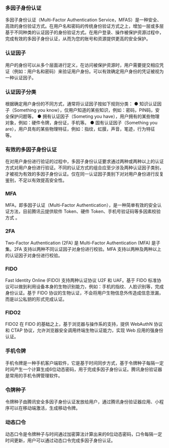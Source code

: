 ### 多因子身份认证	
多因子身份认证（Multi-Factor Authentication Service，MFAS）是一种安全、高效的身份验证方式。在用户名和密码的传统身份验证方式之上，增加一层或多层基于不同种类的认证因子的身份验证方式。在用户登录、操作被保护资源过程中，完成有效的多因子身份认证，从而为您的账号和资源提供更高的安全保护。

### 认证因子	
用户的身份可以从多个层面进行定义，在访问被保护资源时，用户需要提交相应凭证（例如：用户名和密码）来验证用户身份。可以有效确定用户身份的凭证被视为一种认证因子。

### 认证因子分类
根据确定用户身份的不同方式，通常将认证因子按如下规则分类：
● 知识认证因子（Something you know），仅用户知道的某些知识，例如：密码，PIN码，安全保护问题等。
● 拥有认证因子（Someting you have），用户拥有的某些物理对象，例如：硬件令牌，身份证，手机等。
● 固有认证因子（Something you are），用户具有的某些物理特征，例如：指纹，虹膜，声音，笔迹，行为特征等。

### 有效的多因子身份认证
在对用户身份进行验证的过程中，多因子身份认证要求通过两种或两种以上的认证方式对用户身份进行验证。不同的认证方式的组合应至少涉及两种认证因子类别，才被视为有效的多因子身份认证。仅在同一认证因子类别下对对用户身份进行反复鉴别，不足以有效提高安全性。

### MFA
MFA，即多因子认证（Multi-Factor Authentication），是一种简单有效的安全认证方法，目前腾讯云提供软件 Token、硬件 Token、手机号验证码等多因素校验方式 。

### 2FA
Two-Factor Authentication (2FA) 是 Multi-Factor Authentication (MFA) 是子集。2FA 支持以两种不同认证因子对身份进行校验。MFA 支持以两种及两种以上的认证因子对身份进行校验。

### FIDO
Fast Identity Online (FIDO)  支持两种认证协议 U2F 和 UAF。基于 FIDO 标准协议可以做到利用设备本身的生物识别能力，例如：手机的指纹、人脸识别等，完成身份认证。基于 FIDO 协议的生物认证，不会将用户生物信息外传造成信息泄漏，而是以公私钥的形式完成认证。

### FIDO2
FIDO2 在 FIDO 的基础之上，基于浏览器与操作系的支持，提供 WebAuthN 协议和 CTAP 协议，允许浏览器安全调用终端生物认证能力，实现 Web 应用的强身份认证。

### 手机令牌
手机令牌是一种手机客户端软件，它是基于时间同步方式，基于令牌种子每隔一定时间产生一个计算生成6位动态密码，用于完成多因子身份认证。腾讯身份验证器是常用的手机令牌管理软件。

### 令牌种子
令牌种子由腾讯安全多因子身份认证发放给用户，通过腾讯身份验证器应用、小程序可以在移动端激活，生成移动令牌。

### 动态口令
动态口令是令牌种子与时间通过加密算法计算出来的6位动态密码，口令每隔一定时间更新，用户可以通过动态口令完成多因子身份认证。
